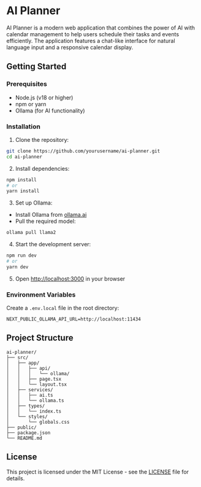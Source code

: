 # AI Planner

AI Planner is a modern web application that combines the power of AI with calendar management to help users schedule their tasks and events efficiently. The application features a chat-like interface for natural language input and a responsive calendar display.


## Getting Started

### Prerequisites

- Node.js (v18 or higher)
- npm or yarn
- Ollama (for AI functionality)

### Installation

1. Clone the repository:
```bash
git clone https://github.com/yourusername/ai-planner.git
cd ai-planner
```

2. Install dependencies:
```bash
npm install
# or
yarn install
```

3. Set up Ollama:
- Install Ollama from [ollama.ai](https://ollama.ai)
- Pull the required model:
```bash
ollama pull llama2
```

4. Start the development server:
```bash
npm run dev
# or
yarn dev
```

5. Open [http://localhost:3000](http://localhost:3000) in your browser

### Environment Variables

Create a `.env.local` file in the root directory:

```env
NEXT_PUBLIC_OLLAMA_API_URL=http://localhost:11434
```

## Project Structure

```
ai-planner/
├── src/
│   ├── app/
│   │   ├── api/
│   │   │   └── ollama/
│   │   ├── page.tsx
│   │   └── layout.tsx
│   ├── services/
│   │   ├── ai.ts
│   │   └── ollama.ts
│   ├── types/
│   │   └── index.ts
│   └── styles/
│       └── globals.css
├── public/
├── package.json
└── README.md
```

## License

This project is licensed under the MIT License - see the [LICENSE](LICENSE) file for details.
